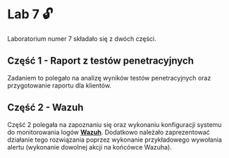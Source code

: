 # Lab 7 :unlock:

Laboratorium numer 7 składało się z dwóch części.

## Część 1 - Raport z testów penetracyjnych

Zadaniem to polegało na analizę wyników testów penetracyjnych oraz przygotowanie raportu dla klientów.

## Część 2 - Wazuh

Część 2 polegała na zapoznaniu się oraz wykonaniu konfiguracji systemu do monitorowania logów [**Wazuh**](https://documentation.wazuh.com/current/index.html). Dodatkowo należało zaprezentować działanie tego rozwiązania poprzez wykonanie przykładowego wywołania alertu (wykonanie dowolnej akcji na końcówce Wazuha).
